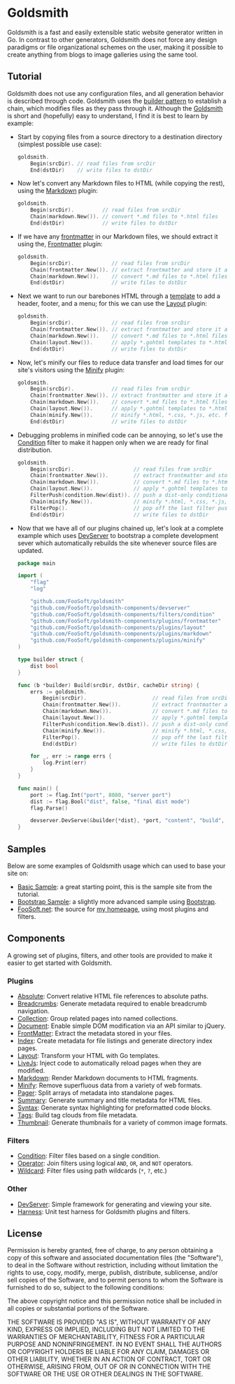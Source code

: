 # Goldsmith #

Goldsmith is a fast and easily extensible static website generator written in Go. In contrast to other generators,
Goldsmith does not force any design paradigms or file organizational schemes on the user, making it possible to create
anything from blogs to image galleries using the same tool.

## Tutorial ##

Goldsmith does not use any configuration files, and all generation behavior is described through code. Goldsmith uses
the [builder pattern](https://en.wikipedia.org/wiki/Builder_pattern) to establish a chain, which modifies files as they
pass through it. Although the [Goldsmith](https://godoc.org/github.com/FooSoft/goldsmith) is short and (hopefully) easy
to understand, I find it is best to learn by example:

*   Start by copying files from a source directory to a destination directory (simplest possible use case):

    ```go
    goldsmith.
        Begin(srcDir). // read files from srcDir
        End(dstDir)    // write files to dstDir
    ```

*   Now let's convert any Markdown files to HTML (while copying the rest), using the
    [Markdown](https://godoc.org/github.com/FooSoft/goldsmith-components/plugins/markdown) plugin:

    ```go
    goldsmith.
        Begin(srcDir).         // read files from srcDir
        Chain(markdown.New()). // convert *.md files to *.html files
        End(dstDir)            // write files to dstDir
    ```

*   If we have any
    [frontmatter](https://raw.githubusercontent.com/FooSoft/goldsmith-samples/master/basic/content/index.md) in our
    Markdown files, we should extract it using the,
    [Frontmatter](https://godoc.org/github.com/FooSoft/goldsmith-components/plugins/frontmatter) plugin:

    ```go
    goldsmith.
        Begin(srcDir).            // read files from srcDir
        Chain(frontmatter.New()). // extract frontmatter and store it as metadata
        Chain(markdown.New()).    // convert *.md files to *.html files
        End(dstDir)               // write files to dstDir
    ```

*   Next we want to run our barebones HTML through a
    [template](https://raw.githubusercontent.com/FooSoft/goldsmith-samples/master/basic/content/layouts/basic.gohtml) to
    add a header, footer, and a menu; for this we can use the
    [Layout](https://godoc.org/github.com/FooSoft/goldsmith-components/plugins/frontmatter) plugin:

    ```go
    goldsmith.
        Begin(srcDir).            // read files from srcDir
        Chain(frontmatter.New()). // extract frontmatter and store it as metadata
        Chain(markdown.New()).    // convert *.md files to *.html files
        Chain(layout.New()).      // apply *.gohtml templates to *.html files
        End(dstDir)               // write files to dstDir
    ```

*   Now, let's minify our files to reduce data transfer and load times for our site's visitors using the
    [Minify](https://godoc.org/github.com/FooSoft/goldsmith-components/plugins/minify) plugin:

    ```go
    goldsmith.
        Begin(srcDir).            // read files from srcDir
        Chain(frontmatter.New()). // extract frontmatter and store it as metadata
        Chain(markdown.New()).    // convert *.md files to *.html files
        Chain(layout.New()).      // apply *.gohtml templates to *.html files
        Chain(minify.New()).      // minify *.html, *.css, *.js, etc. files
        End(dstDir)               // write files to dstDir
    ```

*   Debugging problems in minified code can be annoying, so let's use the
    [Condition](https://godoc.org/github.com/FooSoft/goldsmith-components/filters/condition) filter to make it happen
    only when we are ready for final distribution.

    ```go
    goldsmith.
        Begin(srcDir).                   // read files from srcDir
        Chain(frontmatter.New()).        // extract frontmatter and store it as metadata
        Chain(markdown.New()).           // convert *.md files to *.html files
        Chain(layout.New()).             // apply *.gohtml templates to *.html files
        FilterPush(condition.New(dist)). // push a dist-only conditional filter onto the stack
        Chain(minify.New()).             // minify *.html, *.css, *.js, etc. files
        FilterPop().                     // pop off the last filter pushed onto the stack
        End(dstDir)                      // write files to dstDir
    ```

*   Now that we have all of our plugins chained up, let's look at a complete example which uses 
    [DevServer](https://godoc.org/github.com/FooSoft/goldsmith-components/devserver) to bootstrap a complete development
    sever which automatically rebuilds the site whenever source files are updated.

    ```go
    package main

    import (
        "flag"
        "log"

        "github.com/FooSoft/goldsmith"
        "github.com/FooSoft/goldsmith-components/devserver"
        "github.com/FooSoft/goldsmith-components/filters/condition"
        "github.com/FooSoft/goldsmith-components/plugins/frontmatter"
        "github.com/FooSoft/goldsmith-components/plugins/layout"
        "github.com/FooSoft/goldsmith-components/plugins/markdown"
        "github.com/FooSoft/goldsmith-components/plugins/minify"
    )

    type builder struct {
        dist bool
    }

    func (b *builder) Build(srcDir, dstDir, cacheDir string) {
        errs := goldsmith.
            Begin(srcDir).                     // read files from srcDir
            Chain(frontmatter.New()).          // extract frontmatter and store it as metadata
            Chain(markdown.New()).             // convert *.md files to *.html files
            Chain(layout.New()).               // apply *.gohtml templates to *.html files
            FilterPush(condition.New(b.dist)). // push a dist-only conditional filter onto the stack
            Chain(minify.New()).               // minify *.html, *.css, *.js, etc. files
            FilterPop().                       // pop off the last filter pushed onto the stack
            End(dstDir)                        // write files to dstDir

        for _, err := range errs {
            log.Print(err)
        }
    }

    func main() {
        port := flag.Int("port", 8080, "server port")
        dist := flag.Bool("dist", false, "final dist mode")
        flag.Parse()

        devserver.DevServe(&builder{*dist}, *port, "content", "build", "cache")
    }
    ```

## Samples ##

Below are some examples of Goldsmith usage which can used to base your site on:

*   [Basic Sample](https://github.com/FooSoft/goldsmith-samples/tree/master/basic): a great starting point, this is the
    sample site from the tutorial.
*   [Bootstrap Sample](https://github.com/FooSoft/goldsmith-samples/tree/master/bootstrap): a slightly more advanced
    sample using [Bootstrap](https://getbootstrap.com/).
*   [FooSoft.net](https://github.com/FooSoft/foosoft.net): the source for [my homepage](http://foosoft.net),
    using most plugins and filters.

## Components ##

A growing set of plugins, filters, and other tools are provided to make it easier to get started with Goldsmith.

### Plugins ###

*   [Absolute](https://godoc.org/github.com/FooSoft/goldsmith-components/plugins/absolute): Convert relative HTML file
    references to absolute paths.
*   [Breadcrumbs](https://godoc.org/github.com/FooSoft/goldsmith-components/plugins/breadcrumbs): Generate metadata
    required to enable breadcrumb navigation.
*   [Collection](https://godoc.org/github.com/FooSoft/goldsmith-components/plugins/collection): Group related pages
    into named collections. 
*   [Document](https://godoc.org/github.com/FooSoft/goldsmith-components/plugins/document): Enable simple DOM
    modification via an API similar to jQuery.
*   [FrontMatter](https://godoc.org/github.com/FooSoft/goldsmith-components/plugins/frontmatter): Extract the metadata
    stored in your files.
*   [Index](https://godoc.org/github.com/FooSoft/goldsmith-components/plugins/index): Create metadata for file
    listings and generate directory index pages.
*   [Layout](https://godoc.org/github.com/FooSoft/goldsmith-components/plugins/layout): Transform your HTML with Go
    templates.
*   [LiveJs](https://godoc.org/github.com/FooSoft/goldsmith-components/plugins/livejs): Inject code to automatically
    reload pages when they are modified.
*   [Markdown](https://godoc.org/github.com/FooSoft/goldsmith-components/plugins/markdown): Render Markdown documents
    to HTML fragments.
*   [Minify](https://godoc.org/github.com/FooSoft/goldsmith-components/plugins/minify): Remove superfluous data from a
    variety of web formats.
*   [Pager](https://godoc.org/github.com/FooSoft/goldsmith-components/plugins/pager): Split arrays of metadata into
    standalone pages.
*   [Summary](https://godoc.org/github.com/FooSoft/goldsmith-components/plugins/summary): Generate summary and title
    metadata for HTML files.
*   [Syntax](https://godoc.org/github.com/FooSoft/goldsmith-components/plugins/syntax): Generate syntax highlighting for
    preformatted code blocks.
*   [Tags](https://godoc.org/github.com/FooSoft/goldsmith-components/plugins/tags): Build tag clouds from file metadata.
*   [Thumbnail](https://godoc.org/github.com/FooSoft/goldsmith-components/plugins/thumbnail): Generate thumbnails for a
    variety of common image formats.

### Filters ###

*   [Condition](https://godoc.org/github.com/FooSoft/goldsmith-components/filters/condition): Filter files based on a
    single condition.
*   [Operator](https://godoc.org/github.com/FooSoft/goldsmith-components/filters/operator): Join filters using
    logical `AND`, `OR`, and `NOT` operators.
*   [Wildcard](https://godoc.org/github.com/FooSoft/goldsmith-components/filters/wildcard): Filter files using path
    wildcards (`*`, `?`, etc.)

### Other ###

*   [DevServer](https://godoc.org/github.com/FooSoft/goldsmith-components/devserver): Simple framework for generating
    and viewing your site.
*   [Harness](https://godoc.org/github.com/FooSoft/goldsmith-components/harness): Unit test harness for Goldsmith
    plugins and filters.

## License ##

Permission is hereby granted, free of charge, to any person obtaining a copy of
this software and associated documentation files (the "Software"), to deal in
the Software without restriction, including without limitation the rights to
use, copy, modify, merge, publish, distribute, sublicense, and/or sell copies of
the Software, and to permit persons to whom the Software is furnished to do so,
subject to the following conditions:

The above copyright notice and this permission notice shall be included in all
copies or substantial portions of the Software.

THE SOFTWARE IS PROVIDED "AS IS", WITHOUT WARRANTY OF ANY KIND, EXPRESS OR
IMPLIED, INCLUDING BUT NOT LIMITED TO THE WARRANTIES OF MERCHANTABILITY, FITNESS
FOR A PARTICULAR PURPOSE AND NONINFRINGEMENT. IN NO EVENT SHALL THE AUTHORS OR
COPYRIGHT HOLDERS BE LIABLE FOR ANY CLAIM, DAMAGES OR OTHER LIABILITY, WHETHER
IN AN ACTION OF CONTRACT, TORT OR OTHERWISE, ARISING FROM, OUT OF OR IN
CONNECTION WITH THE SOFTWARE OR THE USE OR OTHER DEALINGS IN THE SOFTWARE.
